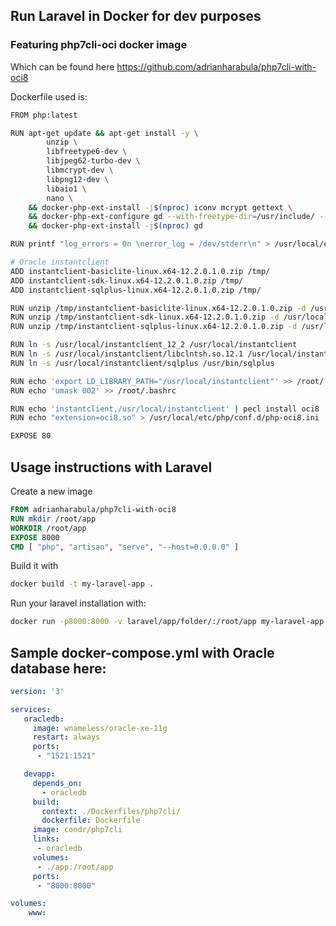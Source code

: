 ## Run Laravel in Docker for dev purposes

### Featuring php7cli-oci docker image

Which can be found here https://github.com/adrianharabula/php7cli-with-oci8

Dockerfile used is:

```bash
FROM php:latest

RUN apt-get update && apt-get install -y \
        unzip \
        libfreetype6-dev \
        libjpeg62-turbo-dev \
        libmcrypt-dev \
        libpng12-dev \
        libaio1 \
        nano \
    && docker-php-ext-install -j$(nproc) iconv mcrypt gettext \
    && docker-php-ext-configure gd --with-freetype-dir=/usr/include/ --with-jpeg-dir=/usr/include/ \
    && docker-php-ext-install -j$(nproc) gd

RUN printf "log_errors = On \nerror_log = /dev/stderr\n" > /usr/local/etc/php/conf.d/php-logs.ini

# Oracle instantclient
ADD instantclient-basiclite-linux.x64-12.2.0.1.0.zip /tmp/
ADD instantclient-sdk-linux.x64-12.2.0.1.0.zip /tmp/
ADD instantclient-sqlplus-linux.x64-12.2.0.1.0.zip /tmp/

RUN unzip /tmp/instantclient-basiclite-linux.x64-12.2.0.1.0.zip -d /usr/local/
RUN unzip /tmp/instantclient-sdk-linux.x64-12.2.0.1.0.zip -d /usr/local/
RUN unzip /tmp/instantclient-sqlplus-linux.x64-12.2.0.1.0.zip -d /usr/local/

RUN ln -s /usr/local/instantclient_12_2 /usr/local/instantclient
RUN ln -s /usr/local/instantclient/libclntsh.so.12.1 /usr/local/instantclient/libclntsh.so
RUN ln -s /usr/local/instantclient/sqlplus /usr/bin/sqlplus

RUN echo 'export LD_LIBRARY_PATH="/usr/local/instantclient"' >> /root/.bashrc
RUN echo 'umask 002' >> /root/.bashrc

RUN echo 'instantclient,/usr/local/instantclient' | pecl install oci8
RUN echo "extension=oci8.so" > /usr/local/etc/php/conf.d/php-oci8.ini

EXPOSE 80
```

## Usage instructions with Laravel

Create a new image
```Dockerfile
FROM adrianharabula/php7cli-with-oci8
RUN mkdir /root/app
WORKDIR /root/app
EXPOSE 8000
CMD [ "php", "artisan", "serve", "--host=0.0.0.0" ]
```

Build it with
```bash
docker build -t my-laravel-app .
```

Run your laravel installation with:

```bash
docker run -p8000:8000 -v laravel/app/folder/:/root/app my-laravel-app
```

## Sample docker-compose.yml with Oracle database here:

```yml
version: '3'

services:
   oracledb:
     image: wnameless/oracle-xe-11g
     restart: always
     ports:
      - "1521:1521"

   devapp:
     depends_on:
       - oracledb
     build:
       context: ./Dockerfiles/php7cli/
       dockerfile: Dockerfile
     image: condr/php7cli
     links:
      - oracledb
     volumes:
      - ./app:/root/app
     ports:
      - "8000:8000"

volumes:
    www:

```
